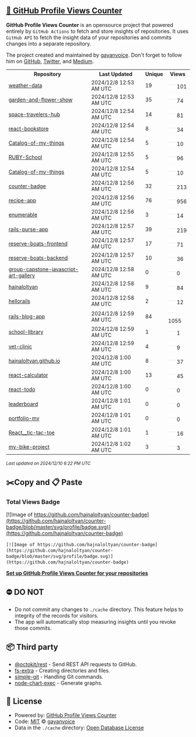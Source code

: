 ## [🚀 GitHub Profile Views Counter](https://github.com/gayanvoice/github-profile-views-counter)
**GitHub Profile Views Counter** is an opensource project that powered entirely by  `GitHub Actions` to fetch and store insights of repositories.
It uses `GitHub API` to fetch the insight data of your repositories and commits changes into a separate repository.

The project created and maintained by [gayanvoice](https://github.com/gayanvoice). Don't forget to follow him on [GitHub](https://github.com/gayanvoice), [Twitter](https://twitter.com/gayanvoice), and [Medium](https://gayanvoice.medium.com/).

<table>
	<tr>
		<th>
			Repository
		</th>
		<th>
			Last Updated
		</th>
		<th>
			Unique
		</th>
		<th>
			Views
		</th>
	</tr>
	<tr>
		<td>
			<a href="https://github.com/hajnaloltyan/counter-badge/tree/master/readme/675413162/week.md">
				weather-data
			</a>
		</td>
		<td>
			2024/12/8 12:53 AM UTC
		</td>
		<td>
			19
		</td>
		<td>
			<img alt="Response time graph" src="https://github.com/hajnaloltyan/counter-badge/raw/master/graph/675413162/small/week.png" height="20"> 101
		</td>
	</tr>
	<tr>
		<td>
			<a href="https://github.com/hajnaloltyan/counter-badge/tree/master/readme/629195169/week.md">
				garden-and-flower-show
			</a>
		</td>
		<td>
			2024/12/8 12:53 AM UTC
		</td>
		<td>
			35
		</td>
		<td>
			<img alt="Response time graph" src="https://github.com/hajnaloltyan/counter-badge/raw/master/graph/629195169/small/week.png" height="20"> 74
		</td>
	</tr>
	<tr>
		<td>
			<a href="https://github.com/hajnaloltyan/counter-badge/tree/master/readme/690252265/week.md">
				space-travelers-hub
			</a>
		</td>
		<td>
			2024/12/8 12:54 AM UTC
		</td>
		<td>
			14
		</td>
		<td>
			<img alt="Response time graph" src="https://github.com/hajnaloltyan/counter-badge/raw/master/graph/690252265/small/week.png" height="20"> 81
		</td>
	</tr>
	<tr>
		<td>
			<a href="https://github.com/hajnaloltyan/counter-badge/tree/master/readme/666170301/week.md">
				react-bookstore
			</a>
		</td>
		<td>
			2024/12/8 12:54 AM UTC
		</td>
		<td>
			8
		</td>
		<td>
			<img alt="Response time graph" src="https://github.com/hajnaloltyan/counter-badge/raw/master/graph/666170301/small/week.png" height="20"> 34
		</td>
	</tr>
	<tr>
		<td>
			<a href="https://github.com/hajnaloltyan/counter-badge/tree/master/readme/709530546/week.md">
				Catalog-of-my-things
			</a>
		</td>
		<td>
			2024/12/8 12:54 AM UTC
		</td>
		<td>
			5
		</td>
		<td>
			<img alt="Response time graph" src="https://github.com/hajnaloltyan/counter-badge/raw/master/graph/709530546/small/week.png" height="20"> 10
		</td>
	</tr>
	<tr>
		<td>
			<a href="https://github.com/hajnaloltyan/counter-badge/tree/master/readme/704275272/week.md">
				RUBY-School
			</a>
		</td>
		<td>
			2024/12/8 12:55 AM UTC
		</td>
		<td>
			5
		</td>
		<td>
			<img alt="Response time graph" src="https://github.com/hajnaloltyan/counter-badge/raw/master/graph/704275272/small/week.png" height="20"> 96
		</td>
	</tr>
	<tr>
		<td>
			<a href="https://github.com/hajnaloltyan/counter-badge/tree/master/readme/709530546/week.md">
				Catalog-of-my-things
			</a>
		</td>
		<td>
			2024/12/8 12:54 AM UTC
		</td>
		<td>
			5
		</td>
		<td>
			<img alt="Response time graph" src="https://github.com/hajnaloltyan/counter-badge/raw/master/graph/709530546/small/week.png" height="20"> 10
		</td>
	</tr>
	<tr>
		<td>
			<a href="https://github.com/hajnaloltyan/counter-badge/tree/master/readme/709550556/week.md">
				counter-badge
			</a>
		</td>
		<td>
			2024/12/8 12:56 AM UTC
		</td>
		<td>
			32
		</td>
		<td>
			<img alt="Response time graph" src="https://github.com/hajnaloltyan/counter-badge/raw/master/graph/709550556/small/week.png" height="20"> 213
		</td>
	</tr>
	<tr>
		<td>
			<a href="https://github.com/hajnaloltyan/counter-badge/tree/master/readme/720831223/week.md">
				recipe-app
			</a>
		</td>
		<td>
			2024/12/8 12:56 AM UTC
		</td>
		<td>
			76
		</td>
		<td>
			<img alt="Response time graph" src="https://github.com/hajnaloltyan/counter-badge/raw/master/graph/720831223/small/week.png" height="20"> 956
		</td>
	</tr>
	<tr>
		<td>
			<a href="https://github.com/hajnaloltyan/counter-badge/tree/master/readme/697515930/week.md">
				enumerable
			</a>
		</td>
		<td>
			2024/12/8 12:56 AM UTC
		</td>
		<td>
			3
		</td>
		<td>
			<img alt="Response time graph" src="https://github.com/hajnaloltyan/counter-badge/raw/master/graph/697515930/small/week.png" height="20"> 14
		</td>
	</tr>
	<tr>
		<td>
			<a href="https://github.com/hajnaloltyan/counter-badge/tree/master/readme/721321998/week.md">
				rails-purse-app
			</a>
		</td>
		<td>
			2024/12/8 12:57 AM UTC
		</td>
		<td>
			39
		</td>
		<td>
			<img alt="Response time graph" src="https://github.com/hajnaloltyan/counter-badge/raw/master/graph/721321998/small/week.png" height="20"> 219
		</td>
	</tr>
	<tr>
		<td>
			<a href="https://github.com/hajnaloltyan/counter-badge/tree/master/readme/736662473/week.md">
				reserve-boats-frontend
			</a>
		</td>
		<td>
			2024/12/8 12:57 AM UTC
		</td>
		<td>
			17
		</td>
		<td>
			<img alt="Response time graph" src="https://github.com/hajnaloltyan/counter-badge/raw/master/graph/736662473/small/week.png" height="20"> 71
		</td>
	</tr>
	<tr>
		<td>
			<a href="https://github.com/hajnaloltyan/counter-badge/tree/master/readme/736662348/week.md">
				reserve-boats-backend
			</a>
		</td>
		<td>
			2024/12/8 12:57 AM UTC
		</td>
		<td>
			10
		</td>
		<td>
			<img alt="Response time graph" src="https://github.com/hajnaloltyan/counter-badge/raw/master/graph/736662348/small/week.png" height="20"> 36
		</td>
	</tr>
	<tr>
		<td>
			<a href="https://github.com/hajnaloltyan/counter-badge/tree/master/readme/661713628/week.md">
				group-capstone-javascript-art-gallery
			</a>
		</td>
		<td>
			2024/12/8 12:58 AM UTC
		</td>
		<td>
			0
		</td>
		<td>
			<img alt="Response time graph" src="https://github.com/hajnaloltyan/counter-badge/raw/master/graph/661713628/small/week.png" height="20"> 0
		</td>
	</tr>
	<tr>
		<td>
			<a href="https://github.com/hajnaloltyan/counter-badge/tree/master/readme/577496822/week.md">
				hajnaloltyan
			</a>
		</td>
		<td>
			2024/12/8 12:58 AM UTC
		</td>
		<td>
			9
		</td>
		<td>
			<img alt="Response time graph" src="https://github.com/hajnaloltyan/counter-badge/raw/master/graph/577496822/small/week.png" height="20"> 84
		</td>
	</tr>
	<tr>
		<td>
			<a href="https://github.com/hajnaloltyan/counter-badge/tree/master/readme/709522099/week.md">
				hellorails
			</a>
		</td>
		<td>
			2024/12/8 12:58 AM UTC
		</td>
		<td>
			2
		</td>
		<td>
			<img alt="Response time graph" src="https://github.com/hajnaloltyan/counter-badge/raw/master/graph/709522099/small/week.png" height="20"> 12
		</td>
	</tr>
	<tr>
		<td>
			<a href="https://github.com/hajnaloltyan/counter-badge/tree/master/readme/709984830/week.md">
				rails-blog-app
			</a>
		</td>
		<td>
			2024/12/8 12:59 AM UTC
		</td>
		<td>
			84
		</td>
		<td>
			<img alt="Response time graph" src="https://github.com/hajnaloltyan/counter-badge/raw/master/graph/709984830/small/week.png" height="20"> 1055
		</td>
	</tr>
	<tr>
		<td>
			<a href="https://github.com/hajnaloltyan/counter-badge/tree/master/readme/700023590/week.md">
				school-library
			</a>
		</td>
		<td>
			2024/12/8 12:59 AM UTC
		</td>
		<td>
			1
		</td>
		<td>
			<img alt="Response time graph" src="https://github.com/hajnaloltyan/counter-badge/raw/master/graph/700023590/small/week.png" height="20"> 1
		</td>
	</tr>
	<tr>
		<td>
			<a href="https://github.com/hajnaloltyan/counter-badge/tree/master/readme/693216179/week.md">
				vet-clinic
			</a>
		</td>
		<td>
			2024/12/8 12:59 AM UTC
		</td>
		<td>
			4
		</td>
		<td>
			<img alt="Response time graph" src="https://github.com/hajnaloltyan/counter-badge/raw/master/graph/693216179/small/week.png" height="20"> 9
		</td>
	</tr>
	<tr>
		<td>
			<a href="https://github.com/hajnaloltyan/counter-badge/tree/master/readme/771195441/week.md">
				hajnaloltyan.github.io
			</a>
		</td>
		<td>
			2024/12/8 1:00 AM UTC
		</td>
		<td>
			8
		</td>
		<td>
			<img alt="Response time graph" src="https://github.com/hajnaloltyan/counter-badge/raw/master/graph/771195441/small/week.png" height="20"> 37
		</td>
	</tr>
	<tr>
		<td>
			<a href="https://github.com/hajnaloltyan/counter-badge/tree/master/readme/661454902/week.md">
				react-calculator
			</a>
		</td>
		<td>
			2024/12/8 1:00 AM UTC
		</td>
		<td>
			13
		</td>
		<td>
			<img alt="Response time graph" src="https://github.com/hajnaloltyan/counter-badge/raw/master/graph/661454902/small/week.png" height="20"> 45
		</td>
	</tr>
	<tr>
		<td>
			<a href="https://github.com/hajnaloltyan/counter-badge/tree/master/readme/663624573/week.md">
				react-todo
			</a>
		</td>
		<td>
			2024/12/8 1:00 AM UTC
		</td>
		<td>
			0
		</td>
		<td>
			<img alt="Response time graph" src="https://github.com/hajnaloltyan/counter-badge/raw/master/graph/663624573/small/week.png" height="20"> 0
		</td>
	</tr>
	<tr>
		<td>
			<a href="https://github.com/hajnaloltyan/counter-badge/tree/master/readme/654202432/week.md">
				leaderboard
			</a>
		</td>
		<td>
			2024/12/8 1:01 AM UTC
		</td>
		<td>
			0
		</td>
		<td>
			<img alt="Response time graph" src="https://github.com/hajnaloltyan/counter-badge/raw/master/graph/654202432/small/week.png" height="20"> 0
		</td>
	</tr>
	<tr>
		<td>
			<a href="https://github.com/hajnaloltyan/counter-badge/tree/master/readme/617533551/week.md">
				portfolio-mv
			</a>
		</td>
		<td>
			2024/12/8 1:01 AM UTC
		</td>
		<td>
			0
		</td>
		<td>
			<img alt="Response time graph" src="https://github.com/hajnaloltyan/counter-badge/raw/master/graph/617533551/small/week.png" height="20"> 0
		</td>
	</tr>
	<tr>
		<td>
			<a href="https://github.com/hajnaloltyan/counter-badge/tree/master/readme/573592619/week.md">
				React__tic-tac-toe
			</a>
		</td>
		<td>
			2024/12/8 1:01 AM UTC
		</td>
		<td>
			1
		</td>
		<td>
			<img alt="Response time graph" src="https://github.com/hajnaloltyan/counter-badge/raw/master/graph/573592619/small/week.png" height="20"> 16
		</td>
	</tr>
	<tr>
		<td>
			<a href="https://github.com/hajnaloltyan/counter-badge/tree/master/readme/534213189/week.md">
				my-bike-project
			</a>
		</td>
		<td>
			2024/12/8 1:02 AM UTC
		</td>
		<td>
			3
		</td>
		<td>
			<img alt="Response time graph" src="https://github.com/hajnaloltyan/counter-badge/raw/master/graph/534213189/small/week.png" height="20"> 3
		</td>
	</tr>
</table>

<small><i>Last updated on 2024/12/10 6:22 PM UTC</i></small>

## ✂️Copy and 📋 Paste
### Total Views Badge
[![Image of https://github.com/hajnaloltyan/counter-badge](https://github.com/hajnaloltyan/counter-badge/blob/master/svg/profile/badge.svg)](https://github.com/hajnaloltyan/counter-badge)

```readme
[![Image of https://github.com/hajnaloltyan/counter-badge](https://github.com/hajnaloltyan/counter-badge/blob/master/svg/profile/badge.svg)](https://github.com/hajnaloltyan/counter-badge)
```
[**Set up GitHub Profile Views Counter for your repositories**](https://github.com/gayanvoice/github-profile-views-counter)
## ⛔ DO NOT
- Do not commit any changes to `./cache` directory. This feature helps to integrity of the records for visitors.
- The app will automatically stop measuring insights until you revoke those commits.
## 📦 Third party

- [@octokit/rest](https://www.npmjs.com/package/@octokit/rest) - Send REST API requests to GitHub.
- [fs-extra](https://www.npmjs.com/package/fs-extra) - Creating directories and files.
- [simple-git](https://www.npmjs.com/package/simple-git) - Handling Git commands.
- [node-chart-exec](https://www.npmjs.com/package/node-chart-exec) - Generate graphs.
## 📄 License
- Powered by: [GitHub Profile Views Counter](https://github.com/gayanvoice/github-profile-views-counter)
- Code: [MIT](./LICENSE) © [gayanvoice](https://github.com/gayanvoice)
- Data in the `./cache` directory: [Open Database License](https://opendatacommons.org/licenses/odbl/1-0/)